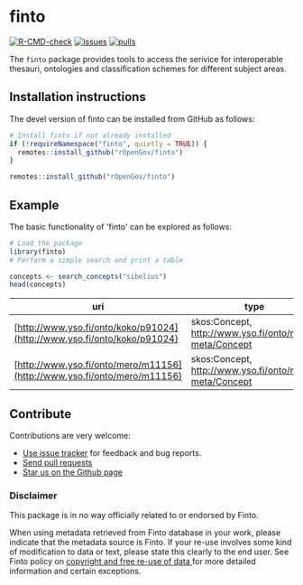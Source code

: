 # finto

[![R-CMD-check](https://github.com/rOpenGov/finto/actions/workflows/check-standard.yaml/badge.svg)](https://github.com/rOpenGov/finto/actions/workflows/check-standard.yaml)
[![issues](https://img.shields.io/github/issues/rOpenGov/finto)](https://github.com/rOpenGov/finto/issues)
[![pulls](https://img.shields.io/github/issues-pr/rOpenGov/finto)](https://github.com/rOpenGov/finto/pulls)


The `finto` package provides tools to access the serivice for interoperable thesauri, ontologies and classification schemes for different subject areas. 

## Installation instructions


The devel version of finto can be installed from GitHub as follows:

``` r
# Install finto if not already installed
if (!requireNamespace("finto", quietly = TRUE)) {
  remotes::install_github("rOpenGov/finto")
}
```

``` r
remotes::install_github("rOpenGov/finto")
```

## Example
The basic functionality of 'finto' can be explored as follows:


``` r
# Load the package
library(finto)
# Perform a simple search and print a table

concepts <- search_concepts("sibelius")
head(concepts)
```
| uri                                    | type                                                   | prefLabel        | altLabel | lang | vocab |
|----------------------------------------|--------------------------------------------------------|------------------|----------|------|-------|
| [http://www.yso.fi/onto/koko/p91024](http://www.yso.fi/onto/koko/p91024) | skos:Concept, http://www.yso.fi/onto/mero-meta/Concept | Sibelius (junat) | NA       | fi   | koko  |
| [http://www.yso.fi/onto/mero/m11156](http://www.yso.fi/onto/mero/m11156) | skos:Concept, http://www.yso.fi/onto/mero-meta/Concept | Sibelius (junat) | NA       | fi   | liiko |
     


## Contribute

Contributions are very welcome:

- [Use issue tracker](https://github.com/ropengov/finto/issues) for feedback and bug reports.
- [Send pull requests](https://github.com/ropengov/finto/)
- [Star us on the Github page](https://github.com/ropengov/finto/)

### Disclaimer

This package is in no way officially related to or endorsed by Finto.

When using metadata retrieved from Finto database in your work, please
indicate that the metadata source is Finto. If your re-use involves some
kind of modification to data or text, please state this clearly to the
end user. See Finto policy on [copyright and free re-use of data
](https://api.finto.fi/) for more detailed information and certain exceptions.
